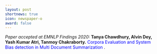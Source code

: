 ```yaml
---
layout: post
shortnews: true
icon: newspaper-o
award: false
---
```


<i>Paper accepted at EMNLP Findings 2020:</i> <b>Tanya Chawdhury, Alvin Dey, Yash Kumar Atri, Tanmoy Chakraborty.</b> <font color="blue"> Corpora Evaluation and System Bias detection in Multi Document Summarization </font>.
